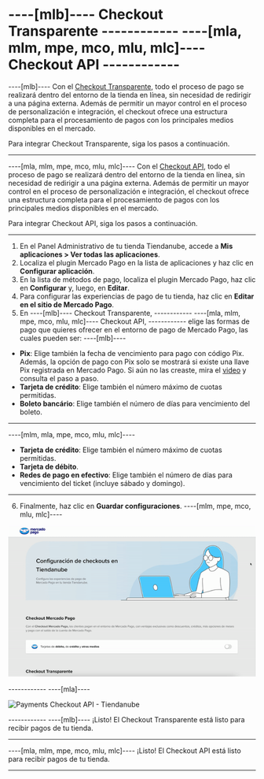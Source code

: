 # ----[mlb]---- Checkout Transparente ------------ ----[mla, mlm, mpe, mco, mlu, mlc]---- Checkout API ------------

----[mlb]----
Con el [Checkout Transparente](/developers/es/guides/checkout-api/landing), todo el proceso de pago se realizará dentro del entorno de la tienda en línea, sin necesidad de redirigir a una página externa. Además de permitir un mayor control en el proceso de personalización e integración, el checkout ofrece una estructura completa para el procesamiento de pagos con los principales medios disponibles en el mercado.

Para integrar Checkout Transparente, siga los pasos a continuación.

------------
----[mla, mlm, mpe, mco, mlu, mlc]----
Con el [Checkout API](/developers/es/guides/checkout-api/landing), todo el proceso de pago se realizará dentro del entorno de la tienda en línea, sin necesidad de redirigir a una página externa. Además de permitir un mayor control en el proceso de personalización e integración, el checkout ofrece una estructura completa para el procesamiento de pagos con los principales medios disponibles en el mercado.

Para integrar Checkout API, siga los pasos a continuación.

------------

1. En el Panel Administrativo de tu tienda Tiendanube, accede a **Mis aplicaciones > Ver todas las aplicaciones**. 
2. Localiza el plugin Mercado Pago en la lista de aplicaciones y haz clic en **Configurar aplicación**.
3. En la lista de métodos de pago, localiza el plugin Mercado Pago, haz clic en **Configurar** y, luego, en **Editar**.
4. Para configurar las experiencias de pago de tu tienda, haz clic en **Editar en el sitio de Mercado Pago**.
5. En  ----[mlb]---- Checkout Transparente, ------------ ----[mla, mlm, mpe, mco, mlu, mlc]---- Checkout API, ------------ elige las formas de pago que quieres ofrecer en el entorno de pago de Mercado Pago, las cuales pueden ser:
----[mlb]---- 
 * **Pix**: Elige también la fecha de vencimiento para pago con código Pix. Además, la opción de pago con Pix solo se mostrará si existe una llave Pix registrada en Mercado Pago. Si aún no las creaste, mira el [video](https://www.youtube.com/watch?v=60tApKYVnkA) y consulta el paso a paso.
 * **Tarjeta de crédito**: Elige también el número máximo de cuotas permitidas.
 * **Boleto bancário**: Elige también el número de días para vencimiento del boleto.
 
------------ 
----[mlm, mla, mpe, mco, mlu, mlc]---- 
 * **Tarjeta de crédito**: Elige también el número máximo de cuotas permitidas.
 * **Tarjeta de débito**.
 * **Redes de pago en efectivo**: Elige también el número de días para vencimiento del ticket (incluye sábado y domingo).

------------
6. Finalmente, haz clic en **Guardar configuraciones**.
----[mlm, mpe, mco, mlu, mlc]---- 
</center>

![Payments Checkout API - Tiendanube](/images/nuvemshop/cho-api-mlm-es.gif)

</center>
------------
----[mla]---- 
</center>

![Payments Checkout API - Tiendanube](/images/nuvemshop/cho-api-mla-es.png.png)

</center>
------------
----[mlb]---- 
¡Listo! El Checkout Transparente está listo para recibir pagos de tu tienda.

------------
----[mla, mlm, mpe, mco, mlu, mlc]----
¡Listo! El Checkout API está listo para recibir pagos de tu tienda.

------------